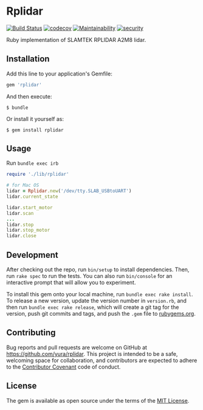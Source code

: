 # Rplidar

[![Build Status](https://semaphoreci.com/api/v1/yurykotlyarov/rplidar/branches/master/shields_badge.svg)](https://semaphoreci.com/yurykotlyarov/rplidar) [![codecov](https://codecov.io/gh/yura/rplidar/branch/master/graph/badge.svg)](https://codecov.io/gh/yura/rplidar) [![Maintainability](https://api.codeclimate.com/v1/badges/3e73393095982858c97b/maintainability)](https://codeclimate.com/github/yura/rplidar/maintainability) [![security](https://hakiri.io/github/yura/rplidar/master.svg)](https://hakiri.io/github/yura/rplidar/master)

Ruby implementation of SLAMTEK RPLIDAR A2M8 lidar.

## Installation

Add this line to your application's Gemfile:

```ruby
gem 'rplidar'
```

And then execute:

    $ bundle

Or install it yourself as:

    $ gem install rplidar

## Usage

Run `bundle exec irb`

```ruby
require './lib/rplidar'

# for Mac OS
lidar = Rplidar.new('/dev/tty.SLAB_USBtoUART')
lidar.current_state

lidar.start_motor
lidar.scan
...
lidar.stop
lidar.stop_motor
lidar.close
```

## Development

After checking out the repo, run `bin/setup` to install dependencies. Then, run `rake spec` to run the tests. You can also run `bin/console` for an interactive prompt that will allow you to experiment.

To install this gem onto your local machine, run `bundle exec rake install`. To release a new version, update the version number in `version.rb`, and then run `bundle exec rake release`, which will create a git tag for the version, push git commits and tags, and push the `.gem` file to [rubygems.org](https://rubygems.org).

## Contributing

Bug reports and pull requests are welcome on GitHub at https://github.com/yura/rplidar. This project is intended to be a safe, welcoming space for collaboration, and contributors are expected to adhere to the [Contributor Covenant](http://contributor-covenant.org) code of conduct.

## License

The gem is available as open source under the terms of the [MIT License](https://opensource.org/licenses/MIT).

